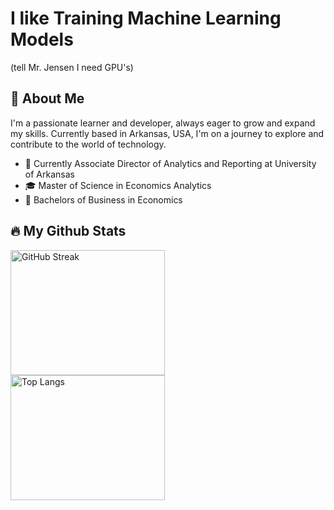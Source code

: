 # I like Training Machine Learning Models
(tell Mr. Jensen I need GPU's)

## 🌱 About Me

I'm a passionate learner and developer, always eager to grow and expand my skills. Currently based in Arkansas, USA, I'm on a journey to explore and contribute to the world of technology.

- 💼 Currently Associate Director of Analytics and Reporting at University of Arkansas
- 🎓 Master of Science in Economics Analytics
- 🧠 Bachelors of Business in Economics

## 🔥 My Github Stats
<div align="left">
  <a href="https://git.io/streak-stats">
    <img src="https://github-readme-streak-stats-five-sepia.vercel.app?user=shreyashguptas&theme=dark&mode=weekly" alt="GitHub Streak" width="70%" height="200" />
  </a>
  <br />
  <a href="https://github.com/anuraghazra/github-readme-stats">
    <img src="https://github-readme-stats.vercel.app/api/top-langs/?username=shreyashguptas&layout=compact&theme=vision-friendly-dark&card_width=445" alt="Top Langs" width="70%" height="200" />
  </a>
</div>